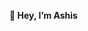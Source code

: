 **👋 Hey, 
I’m Ashis**
<!---
ashiskumar-1999/ashiskumar-1999 is a ✨ special ✨ repository because its `README.md` (this file) appears on your GitHub profile.
You can click the Preview link to take a look at your changes.👀
--->

